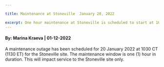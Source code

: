 ```yaml
---

title: Maintenance at Stoneville  January 20, 2022

excerpt: One hour maintenance at Stoneville is scheduled to start at 10:30AM CST on Thursday, January 20.
---
```

#### By: Marina Kraeva  |  01-12-2022 

A maintenance outage has been scheduled for 20 January 2022 at 1030 CT (1130 ET) for the Stoneville site. 
The maintenance window is one (1) hour in duration. This will impact service to the Stoneville site only.
